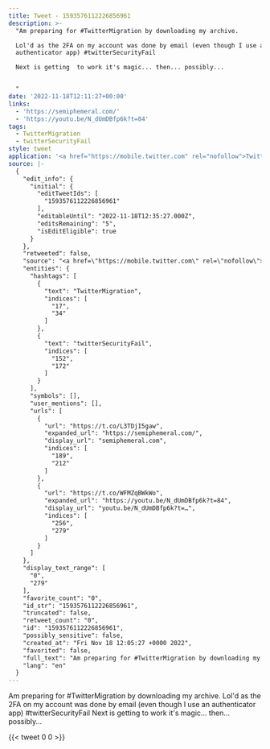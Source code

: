 ```yaml
---
title: Tweet - 1593576112226856961
description: >-
  "Am preparing for #TwitterMigration by downloading my archive.

  Lol'd as the 2FA on my account was done by email (even though I use an
  authenticator app) #twitterSecurityFail

  Next is getting  to work it's magic... then... possibly...


  "
date: '2022-11-18T12:11:27+00:00'
links:
  - 'https://semiphemeral.com/'
  - 'https://youtu.be/N_dUmDBfp6k?t=84'
tags:
  - TwitterMigration
  - twitterSecurityFail
style: tweet
application: '<a href="https://mobile.twitter.com" rel="nofollow">Twitter Web App</a>'
source: |-
  {
    "edit_info": {
      "initial": {
        "editTweetIds": [
          "1593576112226856961"
        ],
        "editableUntil": "2022-11-18T12:35:27.000Z",
        "editsRemaining": "5",
        "isEditEligible": true
      }
    },
    "retweeted": false,
    "source": "<a href=\"https://mobile.twitter.com\" rel=\"nofollow\">Twitter Web App</a>",
    "entities": {
      "hashtags": [
        {
          "text": "TwitterMigration",
          "indices": [
            "17",
            "34"
          ]
        },
        {
          "text": "twitterSecurityFail",
          "indices": [
            "152",
            "172"
          ]
        }
      ],
      "symbols": [],
      "user_mentions": [],
      "urls": [
        {
          "url": "https://t.co/L3TDjI5gaw",
          "expanded_url": "https://semiphemeral.com/",
          "display_url": "semiphemeral.com",
          "indices": [
            "189",
            "212"
          ]
        },
        {
          "url": "https://t.co/WFMZqBWkWo",
          "expanded_url": "https://youtu.be/N_dUmDBfp6k?t=84",
          "display_url": "youtu.be/N_dUmDBfp6k?t=…",
          "indices": [
            "256",
            "279"
          ]
        }
      ]
    },
    "display_text_range": [
      "0",
      "279"
    ],
    "favorite_count": "0",
    "id_str": "1593576112226856961",
    "truncated": false,
    "retweet_count": "0",
    "id": "1593576112226856961",
    "possibly_sensitive": false,
    "created_at": "Fri Nov 18 12:05:27 +0000 2022",
    "favorited": false,
    "full_text": "Am preparing for #TwitterMigration by downloading my archive.\nLol'd as the 2FA on my account was done by email (even though I use an authenticator app) #twitterSecurityFail\nNext is getting https://t.co/L3TDjI5gaw to work it's magic... then... possibly...\n\nhttps://t.co/WFMZqBWkWo",
    "lang": "en"
  }
---
```

Am preparing for #TwitterMigration by downloading my archive.
Lol'd as the 2FA on my account was done by email (even though I use an authenticator app) #twitterSecurityFail
Next is getting  to work it's magic... then... possibly...


    
{{< tweet 0 0 >}}
    
